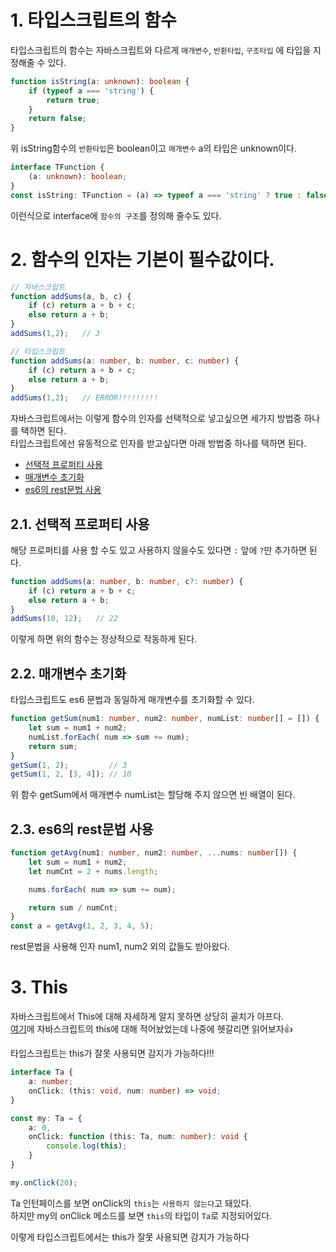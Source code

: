 # 1. 타입스크립트의 함수
타입스크립트의 함수는 자바스크립트와 다르게 `매개변수`, `반환타입`, `구조타입` 에 타입을 지정해줄 수 있다.

```typescript
function isString(a: unknown): boolean {
    if (typeof a === 'string') {
        return true;
    }
    return false;
}
```
위 isString함수의 `반환타입`은 boolean이고 `매개변수` a의 타입은 unknown이다.
```typescript
interface TFunction {
    (a: unknown): boolean;
}
const isString: TFunction = (a) => typeof a === 'string' ? true : false;
```
이런식으로 interface에 `함수의 구조`를 정의해 줄수도 있다.  

# 2. 함수의 인자는 기본이 필수값이다.
```javascript
// 자바스크립트
function addSums(a, b, c) {
    if (c) return a + b + c;
    else return a + b;
}
addSums(1,2);   // 3
```
```typescript
// 타입스크립트
function addSums(a: number, b: number, c: number) {
    if (c) return a + b + c;
    else return a + b;
}
addSums(1,2);   // ERROR!!!!!!!!!
```
자바스크립트에서는 이렇게 함수의 인자를 선택적으로 넣고싶으면 세가지 방법중 하나를 택하면 된다.  
타입스크립트에선 유동적으로 인자를 받고싶다면 아래 방법중 하나를 택하면 된다.



 - [선택적 프로퍼티 사용](#선택적-프로퍼티-사용)
 - [매개변수 초기화](#매개변수-초기화)
 - [es6의 rest문법 사용](#es6의-rest문법-사용)


## 2.1. 선택적 프로퍼티 사용
해당 프로퍼티를 사용 할 수도 있고 사용하지 않을수도 있다면 `:` 앞에 `?`만 추가하면 된다.  

```typescript
function addSums(a: number, b: number, c?: number) {
    if (c) return a + b + c;
    else return a + b;
}
addSums(10, 12);   // 22
```
이렇게 하면 위의 함수는 정상적으로 작동하게 된다.
## 2.2. 매개변수 초기화
타입스크립트도 es6 문법과 동일하게 매개변수를 초기화할 수 있다.
```typescript
function getSum(num1: number, num2: number, numList: number[] = []) {
    let sum = num1 + num2;
    numList.forEach( num => sum += num);
    return sum;
}
getSum(1, 2);         // 3
getSum(1, 2, [3, 4]); // 10
```
위 함수 getSum에서 매개변수 numList는 할당해 주지 않으면 빈 배열이 된다.  

## 2.3. es6의 rest문법 사용
```typescript
function getAvg(num1: number, num2: number, ...nums: number[]) {
    let sum = num1 + num2;
    let numCnt = 2 + nums.length;

    nums.forEach( num => sum += num);

    return sum / numCnt;
}
const a = getAvg(1, 2, 3, 4, 5);
```
rest문법을 사용해 인자 num1, num2 외의 값들도 받아왔다.  

# 3. This
자바스크립트에서 This에 대해 자세하게 알지 못하면 상당히 골치가 아프다.  
[여기](https://velog.io/@song961003/%EC%9E%90%EB%B0%94%EC%8A%A4%ED%81%AC%EB%A6%BD%ED%8A%B8-THIS)에 자바스크립트의 this에 대해 적어놨었는데 나중에 헷갈리면 읽어보자👍  

타입스크립트는 this가 잘못 사용되면 감지가 가능하다!!!  

```typescript
interface Ta {
    a: number;
    onClick: (this: void, num: number) => void;
}

const my: Ta = {
    a: 0,
    onClick: function (this: Ta, num: number): void {
        console.log(this);
    }
}

my.onClick(20);
```
Ta 인턴페이스를 보면 onClick의 `this`는 `사용하지 않는다`고 돼있다.  
하지만 my의 onClick 메소드를 보면 `this`의 타입이 `Ta`로 지정되어있다.  

이렇게 타입스크립트에서는 this가 잘못 사용되면 감지가 가능하다